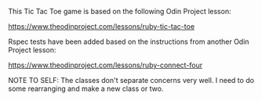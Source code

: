 This Tic Tac Toe game is based on the following Odin Project lesson:

https://www.theodinproject.com/lessons/ruby-tic-tac-toe

Rspec tests have been added based on the instructions from another Odin Project lesson:

https://www.theodinproject.com/lessons/ruby-connect-four

NOTE TO SELF:
The classes don't separate concerns very well. I need to do some rearranging and make a new class or two.